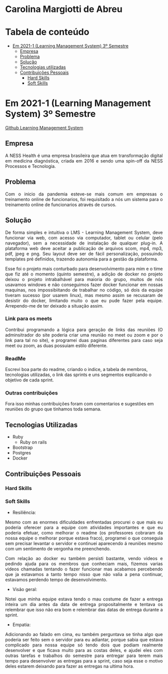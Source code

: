 # Carolina Margiotti de Abreu

# Tabela de conteúdo
   - [Em 2021-1 (Learning Management System) 3º Semestre](#em-2021-1-learning-management-system-3º-semestre)
        - [Empresa](#empresa)
        - [Problema](#problema)
        - [Solução](#solução)
        - [Tecnologias utilizadas](#tecnologias-utilizadas)
        - [Contribuições Pessoais](#contribuições-pessoais)
            - [Hard Skills](#hard-skills)
            - [Soft Skills](#soft-skills)

# Em 2021-1 (Learning Management System) 3º Semestre
[Github Learning Management System](https://github.com/CarolinaMargiotti/learning_management_system)

## Empresa
<p align="justify">
A NESS Health é uma empresa brasileira que atua em transformação digital em medicina diagnóstica, criada em 2016 e sendo uma spin-off da NESS Processos e Tecnologia.
</p>

## Problema
<p align="justify">
Com o inicio da pandemia esteve-se mais comum em empresas o treinamento online de funcionarios, foi requisitado a nós um sistema para o treinamento online de funcionarios através de cursos.
</p>

## Solução
<p align="justify">
De forma simples e intuitiva o LMS - Learning Management System, deve funcionar via web, com acesso via computador, tablet ou celular (pelo navegador), sem a necessidade de instalação de qualquer plug-in. A plataforma web deve aceitar a publicação de arquivos scom, mp4, mp3, pdf, jpeg e png. Seu layout deve ser de fácil personalização, possuindo templates pré definidos, trazendo autonomia para a gestão da plataforma.
</p>
<p align="justify">
Esse foi o projeto mais conturbado para desenvolvimento para mim e o time que fiz até o momento (quinto semestre), a adição de docker no projeto deixou o projeto intrabalhável para maioria do grupo, muitos de nós usavamos windows e não conseguimos fazer docker funcionar em nossas maquinas, nos impossibiitando de trabalhar no código, só dois da equipe tiveram sucesso (por usarem linux), mas mesmo assim se recusaram de desistir do docker, limitando muito o que eu pude fazer pela equipe. Arrependo-me de ter deixado a situação assim.
</p>

### Link para os meets
<p align="justify">
Contribui programando a lógica para geração de links das reuniões (O adminsitrador do site poderia criar uma reunião no meet ou zoom e por o link para tal no site), e programei duas paginas diferentes para caso seja meet ou zoom, as duas possuiam estilo diferente.
</p>

### ReadMe
Escrevi boa parte do readme, criando o indice, a tabela de membros, tecnologias utilizadas, o link das sprints e uns segmentos explicando o objetivo de cada sprint.

### Outras contribuições
Fora isso minhas contribuições foram com comentarios e sugestões em reuniões do grupo que tinhamos toda semana.

## Tecnologias Utilizadas
- Ruby 
   - Ruby on rails 
- Bootstrap
- Postgres
- Docker

## Contribuições Pessoais

### Hard Skills

### Soft Skills
- Resiliência:
<p align="justify">
Mesmo com as enormes dificuldades enfrentadas procurei o que mais eu poderia oferecer para a equipe com atividades importantes e que eu poderia efetuar, como melhorar o readme (os professores cobraram da nossa equipe o melhorar porque estava fraco), programei o que conseguia sem precisar levantar o servidor e continuei aparecendo á reuniões mesmo com um sentimento de vergonha me preenchendo.
</p>
<p align="justify">
Com relação ao docker eu também persisti bastante, vendo videos e pedindo ajuda para os membros que conheciam mais, fizemos varias videos chamadas tentando o fazer funcionar mas acabamos percebendo que ja estavamos a tanto tempo nisso que não valia a pena continuar, estavamos perdendo tempo de desenvolvimento.
</p>

- Visão geral:
<p align="justify">
Notei que minha equipe estava tendo o mau costume de fazer a entrega inteira um dia antes da data de entrega propositalmente e tentava os relembrar que isso não era bom e relembrar das datas de entrega durante a sprint.
</p>

- Empatia:
<p align="justify">
Adicionando ao falado em cima, eu também perguntava se tinha algo que poderia ser feito sem o servidor para eu adiantar, porque sabia que estava complicado para nossa equipe só tendo dois que podiam realmente desenvolver e que ficava muito para as costas deles, e ajudei eles com outras tarefas e trabalhos do semestre para entregar para terem mais tempo para desenvolver as entregas para a sprint, caso seja esse o motivo deles estarem deixando para fazer as entregas na ultima hora.
</p>
